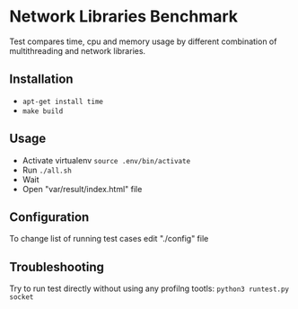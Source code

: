 # Network Libraries Benchmark

Test compares time, cpu and memory usage by different combination of 
multithreading and network libraries.

## Installation

* `apt-get install time`
* `make build`


## Usage

* Activate virtualenv `source .env/bin/activate`
* Run `./all.sh`
* Wait
* Open "var/result/index.html" file


## Configuration

To change list of running test cases edit "./config" file


## Troubleshooting

Try to run test directly without using any profilng tootls: `python3 runtest.py socket`
